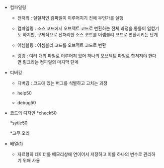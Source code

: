 * 컴파일링
    * 전처리 : 실질적인 컴파일이 이루어지기 전에 무언가를 실행
    
    * 컴파일링 : 소스 코드에서 오브젝트 코드로 변환하는 전체 과정을 통틀어 일컫기도 하지만, 구체적으로 전처리한 소스 코드를 어셈블리 코드로 변환시키는 단계
    
    * 어셈블링 : 어셈블리 코드를 오브젝트 코드로 변환
    
    * 링킹 :  여러 개의 파일로 이루어져 있어 하나의 오브젝트 파일로 합쳐져야 한다면 링크라는 컴파일의 마지막 단계

* 디버깅
    * 디버깅 : 코드에 있는 버그를 식별하고 고치는 과정
    
    * help50
    
    * debug50

* 코드의 디자인
    *check50
    
    *sytle50
    
    *고무 오리

* 배열(1)
    * 자료형의 데이터를 메모리상에 연이어서 저장하고 이를 하나의 변수로 관리하기 위해 사용